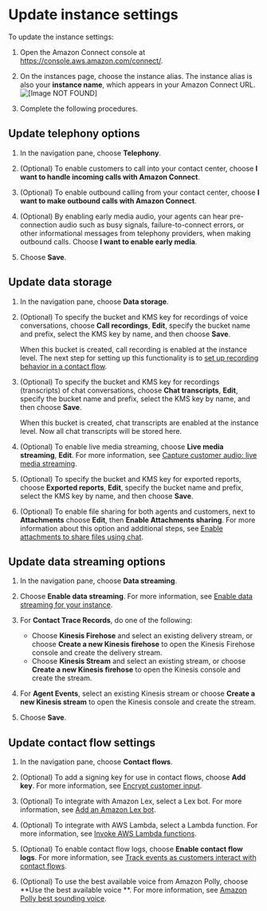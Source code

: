 # Update instance settings<a name="update-instance-settings"></a>

To update the instance settings: 

1. Open the Amazon Connect console at [https://console\.aws\.amazon\.com/connect/](https://console.aws.amazon.com/connect/)\.

1. On the instances page, choose the instance alias\. The instance alias is also your **instance name**, which appears in your Amazon Connect URL\.  
![\[Image NOT FOUND\]](http://docs.aws.amazon.com/connect/latest/adminguide/images/instance.png)

1. Complete the following procedures\.

## Update telephony options<a name="update-telephony-options"></a>

1. In the navigation pane, choose **Telephony**\.

1. \(Optional\) To enable customers to call into your contact center, choose **I want to handle incoming calls with Amazon Connect**\.

1. \(Optional\) To enable outbound calling from your contact center, choose **I want to make outbound calls with Amazon Connect**\.

1. \(Optional\) By enabling early media audio, your agents can hear pre\-connection audio such as busy signals, failure\-to\-connect errors, or other informational messages from telephony providers, when making outbound calls\. Choose **I want to enable early media**\.

1. Choose **Save**\.

## Update data storage<a name="update-data-storage-options"></a>

1. In the navigation pane, choose **Data storage**\.

1. \(Optional\) To specify the bucket and KMS key for recordings of voice conversations, choose **Call recordings**, **Edit**, specify the bucket name and prefix, select the KMS key by name, and then choose **Save**\. 

   When this bucket is created, call recording is enabled at the instance level\. The next step for setting up this functionality is to [set up recording behavior in a contact flow](set-up-recordings.md)\.

1. \(Optional\) To specify the bucket and KMS key for recordings \(transcripts\) of chat conversations, choose **Chat transcripts**, **Edit**, specify the bucket name and prefix, select the KMS key by name, and then choose **Save**\. 

   When this bucket is created, chat transcripts are enabled at the instance level\. Now all chat transcripts will be stored here\.

1. \(Optional\) To enable live media streaming, choose **Live media streaming**, **Edit**\. For more information, see [Capture customer audio: live media streaming](customer-voice-streams.md)\.

1. \(Optional\) To specify the bucket and KMS key for exported reports, choose **Exported reports**, **Edit**, specify the bucket name and prefix, select the KMS key by name, and then choose **Save**\.

1. \(Optional\) To enable file sharing for both agents and customers, next to **Attachments** choose **Edit**, then **Enable Attachments sharing**\. For more information about this option and additional steps, see [Enable attachments to share files using chat](enable-attachments.md)\.

## Update data streaming options<a name="update-data-streaming-options"></a>

1. In the navigation pane, choose **Data streaming**\.

1. Choose **Enable data streaming**\. For more information, see [Enable data streaming for your instance](data-streaming.md)\.

1. For **Contact Trace Records**, do one of the following:
   + Choose **Kinesis Firehose** and select an existing delivery stream, or choose **Create a new Kinesis firehose** to open the Kinesis Firehose console and create the delivery stream\.
   + Choose **Kinesis Stream** and select an existing stream, or choose **Create a new Kinesis firehose** to open the Kinesis console and create the stream\.

1. For **Agent Events**, select an existing Kinesis stream or choose **Create a new Kinesis stream** to open the Kinesis console and create the stream\.

1. Choose **Save**\.

## Update contact flow settings<a name="update-contact-flow-settings"></a>

1. In the navigation pane, choose **Contact flows**\.

1. \(Optional\) To add a signing key for use in contact flows, choose **Add key**\. For more information, see [Encrypt customer input](encrypt-data.md)\.

1. \(Optional\) To integrate with Amazon Lex, select a Lex bot\. For more information, see [Add an Amazon Lex bot](amazon-lex.md)\.

1. \(Optional\) To integrate with AWS Lambda, select a Lambda function\. For more information, see [Invoke AWS Lambda functions](connect-lambda-functions.md)\.

1. \(Optional\) To enable contact flow logs, choose **Enable contact flow logs**\. For more information, see [Track events as customers interact with contact flows](about-contact-flow-logs.md)\.

1. \(Optional\) To use the best available voice from Amazon Polly, choose **Use the best available voice **\. For more information, see [Amazon Polly best sounding voice](text-to-speech.md#amazon-polly-best-sounding-voice)\.